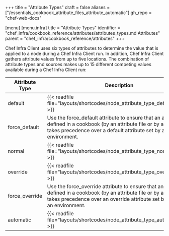+++
title = "Attribute Types"
draft = false
aliases = ["/essentials_cookbook_attribute_files_attribute_automatic"]
gh_repo = "chef-web-docs"

[menu]
  [menu.infra]
    title = "Attribute Types"
    identifier = "chef_infra/cookbook_reference/attributes/attributes_types.md Attributes"
    parent = "chef_infra/cookbook_reference/attributes"
+++

Chef Infra Client uses six types of attributes to determine the value
that is applied to a node during a Chef Infra Client run. In addition,
Chef Infra Client gathers attribute values from up to five locations.
The combination of attribute types and sources makes up to 15 different
competing values available during a Chef Infra Client run:

| Attribute Type | Description                             |
|----------------|-----------------------------------------|
| default        | {{< readfile file="layouts/shortcodes/node_attribute_type_default.md" >}}                               |
| force_default  | Use the force_default attribute to ensure that an attribute defined in a cookbook (by an attribute file or by a recipe) takes precedence over a default attribute set by a role or an environment.    |
| normal         | {{< readfile file="layouts/shortcodes/node_attribute_type_normal.md" >}}         |
| override       | {{< readfile file="layouts/shortcodes/node_attribute_type_override.md" >}}       |
| force_override | Use the force_override attribute to ensure that an attribute defined in a cookbook (by an attribute file or by a recipe) takes precedence over an override attribute set by a role or an environment. |
| automatic      | {{< readfile file="layouts/shortcodes/node_attribute_type_automatic.md" >}}     |
